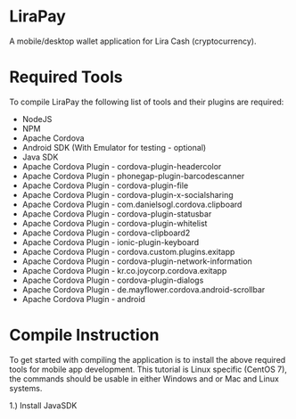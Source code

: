 # LiraPay
A mobile/desktop wallet application for Lira Cash (cryptocurrency).

# Required Tools
To compile LiraPay the following list of tools and their plugins are required:
- NodeJS
- NPM
- Apache Cordova 
- Android SDK (With Emulator for testing - optional)
- Java SDK 
- Apache Cordova Plugin - cordova-plugin-headercolor
- Apache Cordova Plugin - phonegap-plugin-barcodescanner
- Apache Cordova Plugin - cordova-plugin-file
- Apache Cordova Plugin - cordova-plugin-x-socialsharing
- Apache Cordova Plugin - com.danielsogl.cordova.clipboard
- Apache Cordova Plugin - cordova-plugin-statusbar
- Apache Cordova Plugin - cordova-plugin-whitelist
- Apache Cordova Plugin - cordova-clipboard2
- Apache Cordova Plugin - ionic-plugin-keyboard
- Apache Cordova Plugin - cordova.custom.plugins.exitapp
- Apache Cordova Plugin - cordova-plugin-network-information
- Apache Cordova Plugin - kr.co.joycorp.cordova.exitapp
- Apache Cordova Plugin - cordova-plugin-dialogs
- Apache Cordova Plugin - de.mayflower.cordova.android-scrollbar
- Apache Cordova Plugin - android

# Compile Instruction
To get started with compiling the application is to install the above required tools for mobile app development. This tutorial is Linux specific (CentOS 7), the commands should be usable in either Windows and or Mac and Linux systems.

1.) Install JavaSDK 

